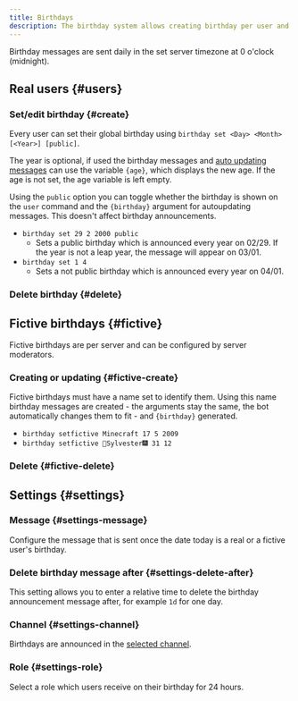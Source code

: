 ```yaml
---
title: Birthdays
description: The birthday system allows creating birthday per user and per server. You can also create birthday calendars and customized reminders.
---
```


Birthday messages are sent daily in the set server timezone at 0 o'clock (midnight).

## Real users {#users}

### Set/edit birthday {#create}

Every user can set their global birthday using `birthday set <Day> <Month> [<Year>] [public]`.

The year is optional, if used the birthday messages and [auto updating messages](/autoupdate) can use the variable `{age}`, which displays the new age. If the age is not set, the age variable is left empty.

Using the `public` option you can toggle whether the birthday is shown on the `user` command and the `{birthday}` argument for autoupdating messages.
This doesn't affect birthday announcements.

- `birthday set 29 2 2000 public`
	- Sets a public birthday which is announced every year on 02/29. If the year is not a leap year, the message will appear on 03/01.
- `birthday set 1 4`
	- Sets a not public birthday which is announced every year on 04/01.

### Delete birthday {#delete}

<Command name="birthday delete"></Command>

## Fictive birthdays {#fictive}

Fictive birthdays are per server and can be configured by server moderators.

### Creating or updating {#fictive-create}

<Command name="birthday setfictive" slash="name:Name day:Day month:Month [year:Year]" message="<Name> <Day> <Month> [<Year>]"></Command>

Fictive birthdays must have a name set to identify them. Using this name birthday messages are created - the arguments stay the same, the bot automatically changes them to fit - and `{birthday}` generated.

- `birthday setfictive Minecraft 17 5 2009`
- `birthday setfictive 🎇Sylvester🎆 31 12`

### Delete {#fictive-delete}

<Command name="birthday delete" slash="name:Name" message="<Name>"></Command>

## Settings {#settings}

### Message {#settings-message}

Configure the message that is sent once the date today is a real or a fictive user's birthday.

### Delete birthday message after {#settings-delete-after}

This setting allows you to enter a relative time to delete the birthday announcement message after, for example `1d` for one day.

### Channel {#settings-channel}

Birthdays are announced in the [selected channel](https://tomatenkuchen.com/dashboard/settings#birthdayChannel).

### Role {#settings-role}

Select a role which users receive on their birthday for 24 hours.
